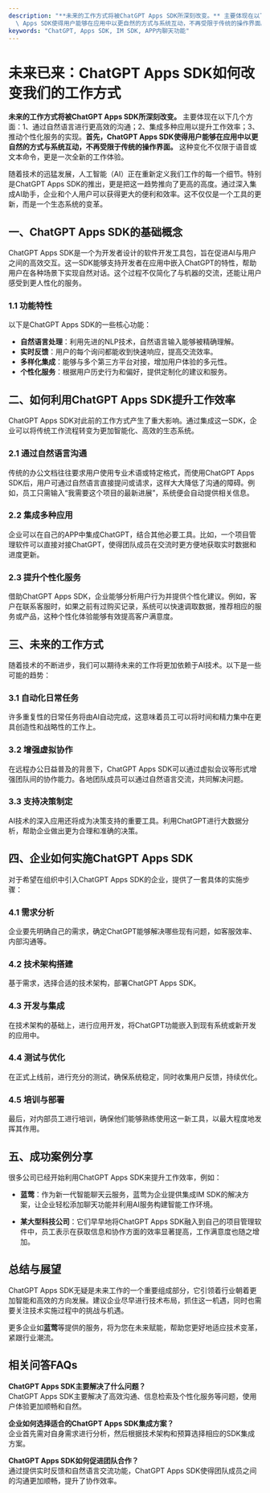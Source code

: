 ```yaml
---
description: "**未来的工作方式将被ChatGPT Apps SDK所深刻改变。** 主要体现在以下几个方面：1、通过自然语言进行更高效的沟通；2、集成多种应用以提升工作效率；3、推动个性化服务的实现。**首先，ChatGPT\
  \ Apps SDK使得用户能够在应用中以更自然的方式与系统互动，不再受限于传统的操作界面。** 这种变化不仅限于语音或文本命令，更是一次全新的工作体验。"
keywords: "ChatGPT, Apps SDK, IM SDK, APP内聊天功能"
---
```

# 未来已来：ChatGPT Apps SDK如何改变我们的工作方式  

**未来的工作方式将被ChatGPT Apps SDK所深刻改变。** 主要体现在以下几个方面：1、通过自然语言进行更高效的沟通；2、集成多种应用以提升工作效率；3、推动个性化服务的实现。**首先，ChatGPT Apps SDK使得用户能够在应用中以更自然的方式与系统互动，不再受限于传统的操作界面。** 这种变化不仅限于语音或文本命令，更是一次全新的工作体验。

随着技术的迅猛发展，人工智能（AI）正在重新定义我们工作的每一个细节。特别是ChatGPT Apps SDK的推出，更是把这一趋势推向了更高的高度。通过深入集成AI助手，企业和个人用户可以获得更大的便利和效率。这不仅仅是一个工具的更新，而是一个生态系统的变革。

## **一、ChatGPT Apps SDK的基础概念**

ChatGPT Apps SDK是一个为开发者设计的软件开发工具包，旨在促进AI与用户之间的高效交互。这一SDK能够支持开发者在应用中嵌入ChatGPT的特性，帮助用户在各种场景下实现自然对话。这个过程不仅简化了与机器的交流，还能让用户感受到更人性化的服务。

### **1.1 功能特性**

以下是ChatGPT Apps SDK的一些核心功能：

- **自然语言处理**：利用先进的NLP技术，自然语言输入能够被精确理解。
- **实时反馈**：用户的每个询问都能收到快速响应，提高交流效率。
- **多样化集成**：能够与多个第三方平台对接，增加用户体验的多元性。
- **个性化服务**：根据用户历史行为和偏好，提供定制化的建议和服务。

## **二、如何利用ChatGPT Apps SDK提升工作效率**

ChatGPT Apps SDK对此前的工作方式产生了重大影响。通过集成这一SDK，企业可以将传统工作流程转变为更加智能化、高效的生态系统。

### **2.1 通过自然语言沟通**

传统的办公文档往往要求用户使用专业术语或特定格式，而使用ChatGPT Apps SDK后，用户可通过自然语言直接提问或请求，这样大大降低了沟通的障碍。例如，员工只需输入“我需要这个项目的最新进展”，系统便会自动提供相关信息。

### **2.2 集成多种应用**

企业可以在自己的APP中集成ChatGPT，结合其他必要工具。比如，一个项目管理软件可以直接对接ChatGPT，使得团队成员在交流时更方便地获取实时数据和进度更新。

### **2.3 提升个性化服务**

借助ChatGPT Apps SDK，企业能够分析用户行为并提供个性化建议。例如，客户在联系客服时，如果之前有过购买记录，系统可以快速调取数据，推荐相应的服务或产品，这种个性化体验能够有效提高客户满意度。

## **三、未来的工作方式**

随着技术的不断进步，我们可以期待未来的工作将更加依赖于AI技术。以下是一些可能的趋势：

### **3.1 自动化日常任务**

许多重复性的日常任务将由AI自动完成，这意味着员工可以将时间和精力集中在更具创造性和战略性的工作上。

### **3.2 增强虚拟协作**

在远程办公日益普及的背景下，ChatGPT Apps SDK可以通过虚拟会议等形式增强团队间的协作能力。各地团队成员可以通过自然语言交流，共同解决问题。

### **3.3 支持决策制定**

AI技术的深入应用还将成为决策支持的重要工具。利用ChatGPT进行大数据分析，帮助企业做出更为合理和准确的决策。

## **四、企业如何实施ChatGPT Apps SDK**

对于希望在组织中引入ChatGPT Apps SDK的企业，提供了一套具体的实施步骤：

### **4.1 需求分析**

企业要先明确自己的需求，确定ChatGPT能够解决哪些现有问题，如客服效率、内部沟通等。

### **4.2 技术架构搭建**

基于需求，选择合适的技术架构，部署ChatGPT Apps SDK。

### **4.3 开发与集成**

在技术架构的基础上，进行应用开发，将ChatGPT功能嵌入到现有系统或新开发的应用中。

### **4.4 测试与优化**

在正式上线前，进行充分的测试，确保系统稳定，同时收集用户反馈，持续优化。

### **4.5 培训与部署**

最后，对内部员工进行培训，确保他们能够熟练使用这一新工具，以最大程度地发挥其作用。

## **五、成功案例分享**

很多公司已经开始利用ChatGPT Apps SDK来提升工作效率，例如：

- **蓝莺**：作为新一代智能聊天云服务，蓝莺为企业提供集成IM SDK的解决方案，让企业轻松添加聊天功能并利用AI服务构建智能工作环境。
  
- **某大型科技公司**：它们早早地将ChatGPT Apps SDK融入到自己的项目管理软件中，员工表示在获取信息和协作方面的效率显著提高，工作满意度也随之增加。

## **总结与展望**

ChatGPT Apps SDK无疑是未来工作的一个重要组成部分，它引领着行业朝着更加智能和高效的方向发展。建议企业尽早进行技术布局，抓住这一机遇，同时也需要关注技术实施过程中的挑战与机遇。

更多企业如**蓝莺**等提供的服务，将为您在未来赋能，帮助您更好地适应技术变革，紧跟行业潮流。

## **相关问答FAQs**

**ChatGPT Apps SDK主要解决了什么问题？**  
ChatGPT Apps SDK主要解决了高效沟通、信息检索及个性化服务等问题，使用户体验更加顺畅和自然。

**企业如何选择适合的ChatGPT Apps SDK集成方案？**  
企业首先需对自身需求进行分析，然后根据技术架构和预算选择相应的SDK集成方案。

**ChatGPT Apps SDK如何促进团队合作？**  
通过提供实时反馈和自然语言交流功能，ChatGPT Apps SDK使得团队成员之间的沟通更加顺畅，提升了协作效率。
